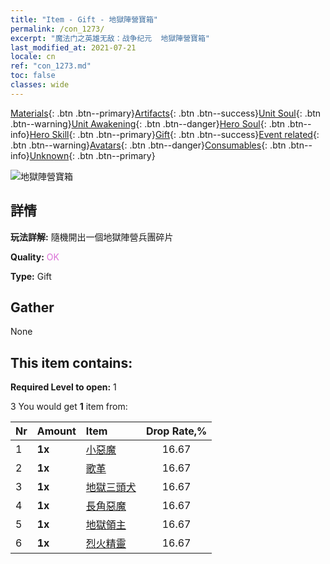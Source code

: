 ```yaml
---
title: "Item - Gift - 地獄陣營寶箱"
permalink: /con_1273/
excerpt: "魔法门之英雄无敌：战争纪元  地獄陣營寶箱"
last_modified_at: 2021-07-21
locale: cn
ref: "con_1273.md"
toc: false
classes: wide
---
```

 [Materials](/ItemsCN/){: .btn .btn--primary}[Artifacts](/ItemsCN/Artifacts/){: .btn .btn--success}[Unit Soul](/ItemsCN/UnitSoul/){: .btn .btn--warning}[Unit Awakening](/ItemsCN/UnitAwakening/){: .btn .btn--danger}[Hero Soul](/ItemsCN/HeroSoul/){: .btn .btn--info}[Hero Skill](/ItemsCN/HeroSkill/){: .btn .btn--primary}[Gift](/ItemsCN/Gift/){: .btn .btn--success}[Event related](/ItemsCN/Events/){: .btn .btn--warning}[Avatars](/ItemsCN/Avatars/){: .btn .btn--danger}[Consumables](/ItemsCN/Consumables/){: .btn .btn--info}[Unknown](/ItemsCN/Unknown/){: .btn .btn--primary}

 ![地獄陣營寶箱](/images/t/i_904005.png)

## 詳情
 **玩法詳解:** 隨機開出一個地獄陣營兵團碎片

 **Quality:** <span style="color: #DA70D6">OK</span>

 **Type:** Gift

## Gather

  None

## This item contains:

 **Required Level to open:** 1

 3 You would get **1** item  from:

  | Nr | Amount |     Item    | Drop Rate,% |
  |:---|:-------|:------------|:---------:|
  | 1 |  **1x** | [小惡魔](/cn/Items/unt_226/) | 16.67 | 
  | 2 |  **1x** | [歌革](/cn/Items/unt_227/) | 16.67 | 
  | 3 |  **1x** | [地獄三頭犬](/cn/Items/unt_228/) | 16.67 | 
  | 4 |  **1x** | [長角惡魔](/cn/Items/unt_229/) | 16.67 | 
  | 5 |  **1x** | [地獄領主](/cn/Items/unt_230/) | 16.67 | 
  | 6 |  **1x** | [烈火精靈](/cn/Items/unt_231/) | 16.67 | 
